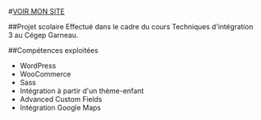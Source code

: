 #[VOIR MON SITE](http://quirmeli.devwebgarneau.com/woocommerce/)

##Projet scolaire
Effectué dans le cadre du cours Techniques d'intégration 3 au Cégep Garneau.

##Compétences exploitées
* WordPress
* WooCommerce
* Sass
* Intégration à partir d'un thème-enfant
* Advanced Custom Fields
* Intégration Google Maps
